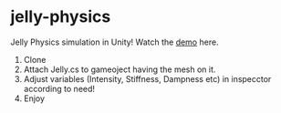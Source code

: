 # jelly-physics
Jelly Physics simulation in Unity! Watch the [demo](https://youtu.be/fMwoglpPgFk) here.<br>
1. Clone
2. Attach Jelly.cs to gameoject having the mesh on it.
3. Adjust variables (Intensity, Stiffness, Dampness etc) in inspecctor according to need!
4. Enjoy
